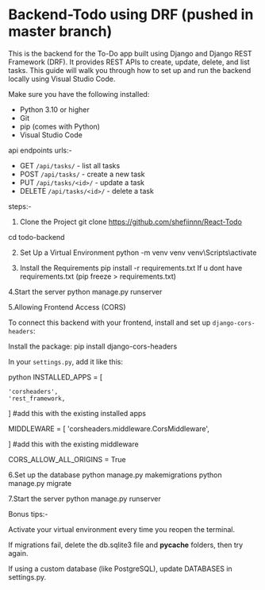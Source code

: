 # Backend-Todo using DRF (pushed in master branch)
This is the backend for the To-Do app built using Django and Django REST Framework (DRF). It provides REST APIs to create, update, delete, and list tasks. This guide will walk you through how to set up and run the backend locally using Visual Studio Code.

Make sure you have the following installed:

- Python 3.10 or higher
- Git
- pip (comes with Python)
- Visual Studio Code

api endpoints urls:-
- GET `/api/tasks/` - list all tasks
- POST `/api/tasks/` - create a new task
- PUT `/api/tasks/<id>/` - update a task
- DELETE `/api/tasks/<id>/` - delete a task

steps:-

1. Clone the Project
git clone https://github.com/shefiinnn/React-Todo

cd todo-backend

2. Set Up a Virtual Environment
   python -m venv venv
   venv\Scripts\activate

3. Install the Requirements
    pip install -r requirements.txt
   If u dont have requirements.txt (pip freeze > requirements.txt)

4.Start the server
python manage.py runserver

5.Allowing Frontend Access (CORS)

To connect this backend with your frontend, install and set up `django-cors-headers`:

Install the package:
pip install django-cors-headers


In your `settings.py`, add it like this:

python
INSTALLED_APPS = [

    'corsheaders',
    'rest_framework,
]
#add this with the existing installed apps

MIDDLEWARE = [
    'corsheaders.middleware.CorsMiddleware',
  
] #add this with the existing middleware

CORS_ALLOW_ALL_ORIGINS = True

6.Set up the database 
python manage.py makemigrations
python manage.py migrate

7.Start the server 
python manage.py runserver

Bonus tips:-

Activate your virtual environment every time you reopen the terminal.

If migrations fail, delete the db.sqlite3 file and __pycache__ folders, then try again.

If using a custom database (like PostgreSQL), update DATABASES in settings.py.





